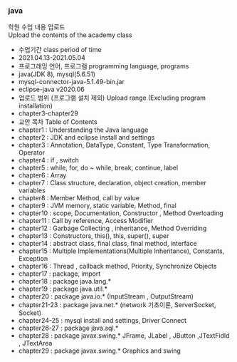 ### java  
학원 수업 내용 업로드   
Upload the contents of the academy class   
* 수업기간 class period of time  
 * 2021.04.13-2021.05.04    
* 프로그래밍 언어, 프로그램  programming language, programs
 * java(JDK 8), mysql(5.6.51)
 * mysql-connector-java-5.1.49-bin.jar
 * eclipse-java v2020.06
* 업로드 범위 (프로그램 설치 제외) Upload range (Excluding program installation)  
 * chapter3-chapter29 
 * 교안 목차 Table of Contents  
  * chapter1 : Understanding the Java language
  * chapter2 : JDK and eclipse install and settings
  * chapter3 : Annotation, DataType, Constant, Type Transformation, Operator  
  * chapter4 : if , switch  
  * chapter5 : while, for, do ~ while, break, continue, label  
  * chapter6 : Array  
  * chapter7 : Class structure, declaration, object creation, member variables  
  * chapter8 : Member Method, call by value  
  * chapter9 : JVM memory, static variable, Method, final   
  * chapter10 : scope, Documentation, Constructor , Method Overloading  
  * chapter11 : Call by reference, Access Modifier  
  * chapter12 : Garbage Collecting , inheritance, Method Overriding  
  * chapter13 : Constructors, this(), this, super(), super  
  * chapter14 : abstract class, final class, final method, interface  
  * chapter15 : Multiple Implementations(Multiple Inheritance), Constants, Exception  
  * chapter16 : Thread , callback method, Priority, Synchronize Objects   
  * chapter17 : package, import  
  * chapter18 : package java.lang.*  
  * chapter19 : package java.util.*  
  * chapter20 : package java.io.* (InputStream , OutputStream)  
  * chapter21-23 : package java.net.* (network 기초이론, ServerSocket, Socket)  
  * chapter24-25 : mysql install and settings, Driver Connect  
  * chapter26-27 : package java.sql.*  
  * chapter28 : package javax.swing.* JFrame, JLabel , JButton ,JTextFidld , JTextArea  
  * chapter29 : package javax.swing.* Graphics and swing   
